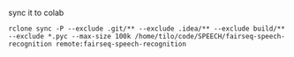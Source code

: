 
sync it to colab

    rclone sync -P --exclude .git/** --exclude .idea/** --exclude build/** --exclude *.pyc --max-size 100k /home/tilo/code/SPEECH/fairseq-speech-recognition remote:fairseq-speech-recognition